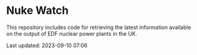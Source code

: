 # Nuke Watch

This repository includes code for retrieving the latest information available on the output of EDF nuclear power plants in the UK.

Last updated: 2023-09-10 07:06